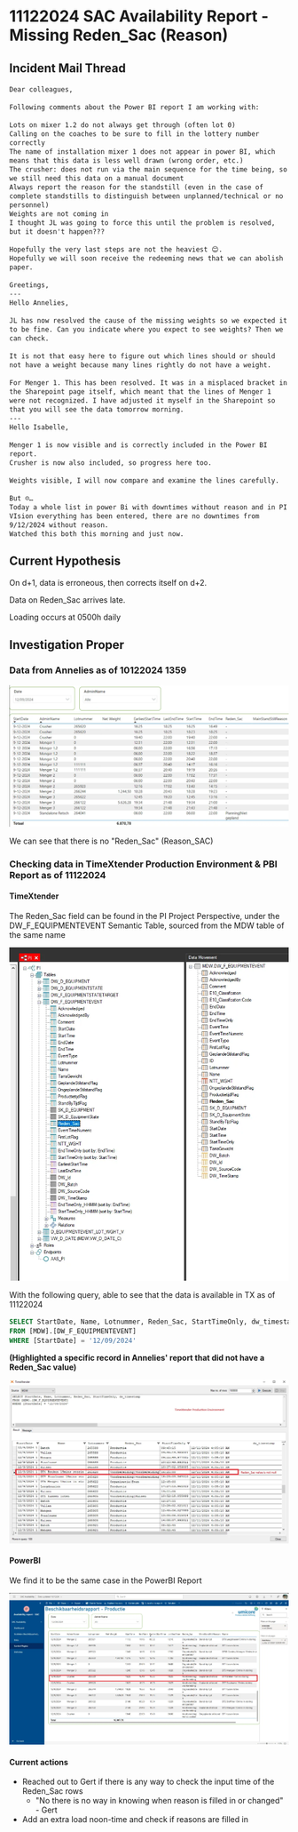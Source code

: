 # 11122024 SAC Availability Report - Missing Reden_Sac (Reason)

## Incident Mail Thread

```
Dear colleagues,

Following comments about the Power BI report I am working with:

Lots on mixer 1.2 do not always get through (often lot 0)
Calling on the coaches to be sure to fill in the lottery number correctly
The name of installation mixer 1 does not appear in power BI, which means that this data is less well drawn (wrong order, etc.)
The crusher: does not run via the main sequence for the time being, so we still need this data on a manual document
Always report the reason for the standstill (even in the case of complete standstills to distinguish between unplanned/technical or no personnel)
Weights are not coming in
I thought JL was going to force this until the problem is resolved, but it doesn't happen???

Hopefully the very last steps are not the heaviest 😊.
Hopefully we will soon receive the redeeming news that we can abolish paper.

Greetings,
---
Hello Annelies,

JL has now resolved the cause of the missing weights so we expected it to be fine. Can you indicate where you expect to see weights? Then we can check. 

It is not that easy here to figure out which lines should or should not have a weight because many lines rightly do not have a weight.

For Menger 1. This has been resolved. It was in a misplaced bracket in the Sharepoint page itself, which meant that the lines of Menger 1 were not recognized. I have adjusted it myself in the Sharepoint so that you will see the data tomorrow morning.
---
Hello Isabelle,

Menger 1 is now visible and is correctly included in the Power BI report.
Crusher is now also included, so progress here too.

Weights visible, I will now compare and examine the lines carefully.

But ☹…
Today a whole list in power Bi with downtimes without reason and in PI VIsion everything has been entered, there are no downtimes from 9/12/2024 without reason.
Watched this both this morning and just now.
```

## Current Hypothesis

On d+1, data is erroneous, then corrects itself on d+2. 

Data on Reden_Sac arrives late.

Loading occurs at 0500h daily

## Investigation Proper

### Data from Annelies as of 10122024 1359

![alt text](image.webp)

We can see that there is no "Reden_Sac" (Reason_SAC)

### Checking data in TimeXtender Production Environment & PBI Report as of 11122024

#### TimeXtender

The Reden_Sac field can be found in the PI Project Perspective, under the DW_F_EQUIPMENTEVENT Semantic Table, sourced from the MDW table of the same name

![alt text](image-1.webp)

With the following query, able to see that the data is available in TX as of 11122024 

```sql
SELECT StartDate, Name, Lotnummer, Reden_Sac, StartTimeOnly, dw_timestamp
FROM [MDW].[DW_F_EQUIPMENTEVENT] 
WHERE [StartDate] = '12/09/2024'
```

**(Highlighted a specific record in Annelies' report that did not have a Reden_Sac value)**

![alt text](image-2.webp)

#### PowerBI

We find it to be the same case in the PowerBI Report

![alt text](image-3.webp)

#### Current actions

- Reached out to Gert if there is any way to check the input time of the Reden_Sac rows
  - "No there is no way in knowing when reason is filled in or changed" - Gert
- Add an extra load noon-time and check if reasons are filled in